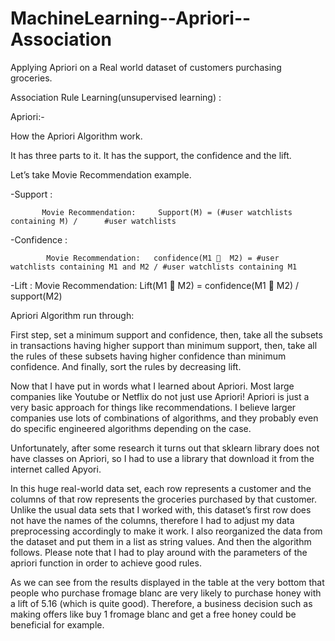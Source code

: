 # MachineLearning--Apriori--Association
Applying Apriori on a Real world dataset of customers purchasing groceries.


Association Rule Learning(unsupervised learning) :

Apriori:-

How the Apriori Algorithm work.

It has three parts to it. It has the support, the confidence and the lift.


Let’s take Movie Recommendation example.

-Support :  
	       
	       Movie Recommendation:     Support(M) = (#user watchlists containing M) /      #user watchlists

-Confidence :   

	        Movie Recommendation:   confidence(M1   M2) = #user watchlists containing M1 and M2 / #user watchlists containing M1 

-Lift : 
	Movie Recommendation: 
Lift(M1  M2) = confidence(M1  M2) / support(M2)



Apriori Algorithm run through:

First step, set a minimum support and confidence, then, take all the subsets in transactions having higher support than minimum support, then, take all the rules of these subsets having higher confidence than minimum confidence. And finally, sort the rules by decreasing lift.

Now that I have put in words what I learned about Apriori. Most large companies like Youtube or Netflix do not just use Apriori! Apriori is just a very basic approach for things like recommendations. I believe larger companies use lots of combinations of algorithms, and they probably even do specific engineered algorithms depending on the case.


Unfortunately, after some research it turns out that sklearn library does not have classes on Apriori, so I had to use a library that download it from the internet called Apyori.

In this huge real-world data set, each row represents a customer and the columns of that row represents the groceries purchased by that customer. Unlike the usual data sets that I worked with, this dataset’s first row does not have the names of the columns, therefore I had to adjust my data preprocessing accordingly to make it work. I also reorganized the data from the dataset and put them in a list as string values. And then the algorithm follows. Please note that I had to play around with the parameters of the apriori function in order to achieve good rules.

As we can see from the results displayed in the table at the very bottom that people who purchase fromage blanc are very likely to purchase honey with a lift of 5.16 (which is quite good). Therefore, a business decision such as making offers like buy 1 fromage blanc and get a free honey could be beneficial for example.



